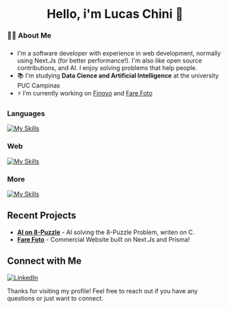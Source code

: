 <h1 align="center">Hello, i'm Lucas Chini 👋</h1>

###

<h3 align="left">👩‍💻  About Me</h3>

###

- I'm a software developer with experience in web development, normally using Next.Js (for better performance!). I'm also like open source contributions, and AI. I enjoy solving problems that help people.
- 📚 I'm studying **Data Cience and Artificial Intelligence** at the university PUC Campinas <br>
- ⚡ I’m currently working on [Finovo](https://github.com/lucaschini/Finovo) and [Fare Foto](https://github.com/lucaschini/farefoto)

###

<h3 align="left">Languages</h3>

[![My Skills](https://skillicons.dev/icons?i=js,ts,python,php,c)](https://skillicons.dev)

<h3 align="left">Web</h3>

[![My Skills](https://skillicons.dev/icons?i=html,css,react,next,express,nodejs,tailwind,postman,postgres,mongo)](https://skillicons.dev)

<h3 align="left">More</h3>

[![My Skills](https://skillicons.dev/icons?i=git,bash,docker,figma)](https://skillicons.dev)

## Recent Projects

- [**AI on 8-Puzzle**](https://github.com/lucaschini/project1](https://github.com/ViniciusPinheiroLivinalli/Busca-8-Puzzle)) - AI solving the 8-Puzzle Problem, writen on C.
- [**Fare Foto**](https://github.com/lucaschini/farefoto) - Commercial Website built on Next.Js and Prisma!

## Connect with Me

[![LinkedIn](https://img.shields.io/badge/LinkedIn-0A66C2?style=flat&logo=linkedin&logoColor=white)](https://www.linkedin.com/in/lucaschini)

Thanks for visiting my profile! Feel free to reach out if you have any questions or just want to connect.
